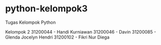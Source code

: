 # python-kelompok3
Tugas Kelompok Python

Kelompok 2
31200044 - Handi Kurniawan
31200046 - Davin
31200085 - Glenda Jocelyn Hendri
31200102 - Fikri Nur Diega
